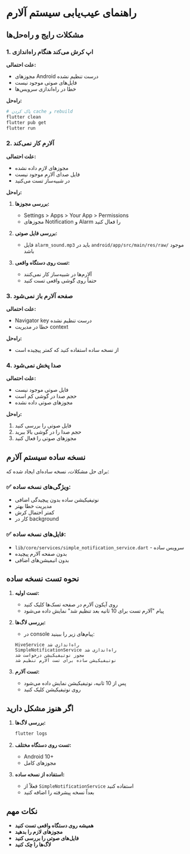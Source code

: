 # راهنمای عیب‌یابی سیستم آلارم

## مشکلات رایج و راه‌حل‌ها

### 1. **اپ کرش می‌کند هنگام راه‌اندازی**

**علت احتمالی:**

- مجوزهای Android درست تنظیم نشده
- فایل‌های صوتی موجود نیست
- خطا در راه‌اندازی سرویس‌ها

**راه‌حل:**

```bash
# پاک کردن cache و rebuild
flutter clean
flutter pub get
flutter run
```

### 2. **آلارم کار نمی‌کند**

**علت احتمالی:**

- مجوزهای لازم داده نشده
- فایل صدای آلارم موجود نیست
- در شبیه‌ساز تست می‌کنید

**راه‌حل:**

1. **بررسی مجوزها:**

   - Settings > Apps > Your App > Permissions
   - مجوزهای Notification و Alarm را فعال کنید

2. **بررسی فایل صوتی:**

   - فایل `alarm_sound.mp3` باید در `android/app/src/main/res/raw/` موجود باشد

3. **تست روی دستگاه واقعی:**
   - آلارم‌ها در شبیه‌ساز کار نمی‌کنند
   - حتماً روی گوشی واقعی تست کنید

### 3. **صفحه آلارم باز نمی‌شود**

**علت احتمالی:**

- Navigator key درست تنظیم نشده
- خطا در مدیریت context

**راه‌حل:**

- از نسخه ساده استفاده کنید که کمتر پیچیده است

### 4. **صدا پخش نمی‌شود**

**علت احتمالی:**

- فایل صوتی موجود نیست
- حجم صدا در گوشی کم است
- مجوزهای صوتی داده نشده

**راه‌حل:**

1. فایل صوتی را بررسی کنید
2. حجم صدا را در گوشی بالا ببرید
3. مجوزهای صوتی را فعال کنید

## نسخه ساده سیستم آلارم

برای حل مشکلات، نسخه ساده‌ای ایجاد شده که:

### ✅ **ویژگی‌های نسخه ساده:**

- نوتیفیکیشن ساده بدون پیچیدگی اضافی
- مدیریت خطا بهتر
- کمتر احتمال کرش
- کار در background

### ✅ **فایل‌های نسخه ساده:**

- `lib/core/services/simple_notification_service.dart` - سرویس ساده
- بدون صفحه آلارم پیچیده
- بدون انیمیشن‌های اضافی

## نحوه تست نسخه ساده

1. **تست اولیه:**

   - روی آیکون آلارم در صفحه تسک‌ها کلیک کنید
   - پیام "آلارم تست برای 10 ثانیه بعد تنظیم شد" نمایش داده می‌شود

2. **بررسی لاگ‌ها:**

   - در console پیام‌های زیر را ببینید:

   ```
   HiveService راه‌اندازی شد
   SimpleNotificationService راه‌اندازی شد
   مجوز نوتیفیکیشن درخواست شد
   نوتیفیکیشن ساده برای تست آلارم تنظیم شد
   ```

3. **تست آلارم:**
   - پس از 10 ثانیه، نوتیفیکیشن نمایش داده می‌شود
   - روی نوتیفیکیشن کلیک کنید

## اگر هنوز مشکل دارید

1. **بررسی لاگ‌ها:**

   ```bash
   flutter logs
   ```

2. **تست روی دستگاه مختلف:**

   - Android 10+
   - مجوزهای کامل

3. **استفاده از نسخه ساده:**
   - فعلاً از `SimpleNotificationService` استفاده کنید
   - بعداً نسخه پیشرفته را اضافه کنید

## نکات مهم

- **همیشه روی دستگاه واقعی تست کنید**
- **مجوزهای لازم را بدهید**
- **فایل‌های صوتی را بررسی کنید**
- **لاگ‌ها را چک کنید**
